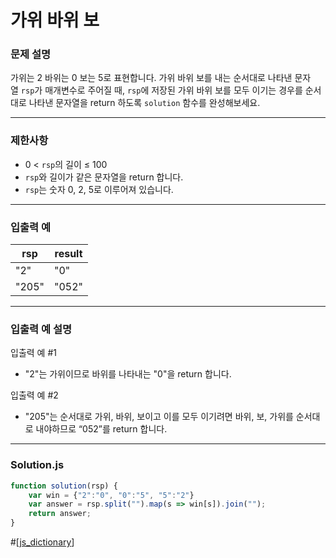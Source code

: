 # 가위 바위 보 

### **문제 설명**

가위는 2 바위는 0 보는 5로 표현합니다. 가위 바위 보를 내는 순서대로 나타낸 문자열 `rsp`가 매개변수로 주어질 때, `rsp`에 저장된 가위 바위 보를 모두 이기는 경우를 순서대로 나타낸 문자열을 return 하도록 `solution` 함수를 완성해보세요.

---

### **제한사항**

- 0 < `rsp`의 길이 ≤ 100
- `rsp`와 길이가 같은 문자열을 return 합니다.
- `rsp`는 숫자 0, 2, 5로 이루어져 있습니다.

---
### **입출력 예**

| rsp   | result |
|-------|--------|
| "2"   | "0"    |
| "205" | "052"  |

---

### **입출력 예 설명**

입출력 예 #1

- "2"는 가위이므로 바위를 나타내는 "0"을 return 합니다.

입출력 예 #2

- "205"는 순서대로 가위, 바위, 보이고 이를 모두 이기려면 바위, 보, 가위를 순서대로 내야하므로 “052”를 return 합니다.

---

### **Solution.js**

```javascript
function solution(rsp) {
    var win = {"2":"0", "0":"5", "5":"2"}
    var answer = rsp.split("").map(s => win[s]).join("");
    return answer;
}
```
#[[js_dictionary]]



[//begin]: # "Autogenerated link references for markdown compatibility"
[js_dictionary]: ../../JavaScript/js_dictionary.md "dictionary"
[//end]: # "Autogenerated link references"